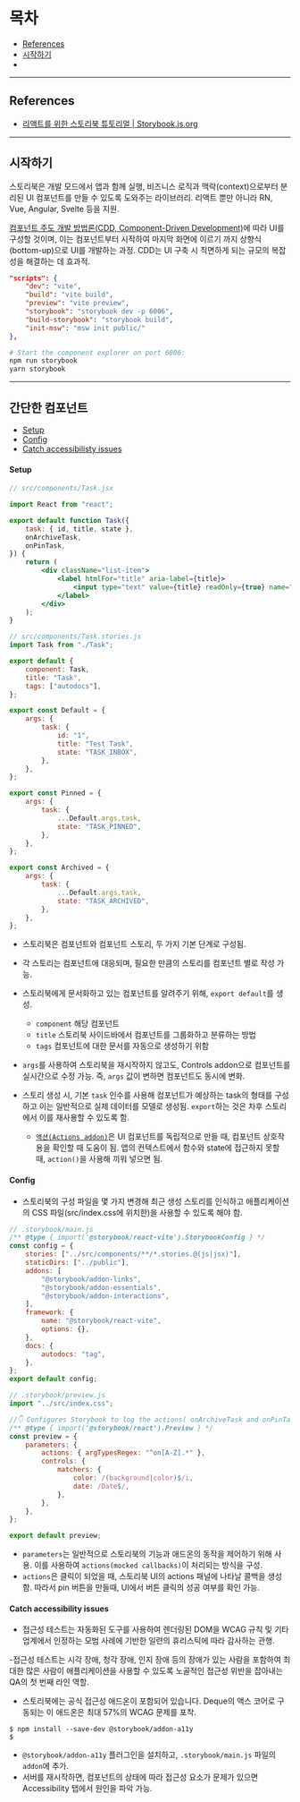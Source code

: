 # 목차

-   [References](#references)
-   [시작하기](#시작하기)
-   []()

---

## References

-   [리액트를 위한 스토리북 튜토리얼 | Storybook.js.org](https://storybook.js.org/tutorials/intro-to-storybook/react/en/get-started/)

---

## 시작하기

스토리북은 개발 모드에서 앱과 함께 실행, 비즈니스 로직과 맥락(context)으로부터 분리된 UI 컴포넌트를 만들 수 있도록 도와주는 라이브러리. 리액트 뿐만 아니라 RN, Vue, Angular, Svelte 등을 지원.

[컴포넌트 주도 개발 방법론(CDD, Component-Driven Development)](https://www.componentdriven.org)에 따라 UI를 구성할 것이며, 이는 컴포넌트부터 시작하여 마지막 화면에 이르기 까지 상향식(bottom-up)으로 UI를 개발하는 과정. CDD는 UI 구축 시 직면하게 되는 규모의 복잡성을 해결하는 데 효과적.

```json
"scripts": {
    "dev": "vite",
    "build": "vite build",
    "preview": "vite preview",
    "storybook": "storybook dev -p 6006",
    "build-storybook": "storybook build",
    "init-msw": "msw init public/"
},
```

```bash
# Start the component explorer on port 6006:
npm run storybook
yarn storybook
```

---

## 간단한 컴포넌트

-   [Setup](#setup)
-   [Config](#config)
-   [Catch accessibilisty issues](#catch-accessibility-issues)

#### Setup

```jsx
// src/components/Task.jsx

import React from "react";

export default function Task({
    task: { id, title, state },
    onArchiveTask,
    onPinTask,
}) {
    return (
        <div className="list-item">
            <label htmlFor="title" aria-label={title}>
                <input type="text" value={title} readOnly={true} name="title" />
            </label>
        </div>
    );
}
```

```javascript
// src/components/Task.stories.js
import Task from "./Task";

export default {
    component: Task,
    title: "Task",
    tags: ["autodocs"],
};

export const Default = {
    args: {
        task: {
            id: "1",
            title: "Test Task",
            state: "TASK_INBOX",
        },
    },
};

export const Pinned = {
    args: {
        task: {
            ...Default.args.task,
            state: "TASK_PINNED",
        },
    },
};

export const Archived = {
    args: {
        task: {
            ...Default.args.task,
            state: "TASK_ARCHIVED",
        },
    },
};
```

-   스토리북은 컴포넌트와 컴포넌트 스토리, 두 가지 기본 단계로 구성됨.
-   각 스토리는 컴포넌트에 대응되며, 필요한 만큼의 스토리를 컴포넌트 별로 작성 가능.
-   스토리북에게 문서화하고 있는 컴포넌트를 알려주기 위해, `export default`를 생성.

    -   `component` 해당 컴포넌트
    -   `title` 스토리북 사이드바에서 컴포넌트를 그룹화하고 분류하는 방법
    -   `tags` 컴포넌트에 대한 문서를 자동으로 생성하기 위함

-   `args`를 사용하여 스토리북을 재시작하지 않고도, Controls addon으로 컴포넌트를 실시간으로 수정 가능. 즉, `args` 값이 변하면 컴포넌트도 동시에 변화.

-   스토리 생성 시, 기본 `task` 인수를 사용해 컴포넌트가 예상하는 task의 형태를 구성하고 이는 일반적으로 실제 데이터를 모델로 생성됨. `export`하는 것은 차후 스토리에서 이를 재사용할 수 있도록 함.
    -   [`액션(Actions addon)`](https://storybook.js.org/docs/react/essentials/actions)은 UI 컴포넌트를 독립적으로 만들 때, 컴포넌트 상호작용을 확인할 때 도움이 됨. 앱의 컨텍스트에서 함수와 state에 접근하지 못할 때, `action()`을 사용해 끼워 넣으면 됨.

#### Config

-   스토리북의 구성 파일을 몇 가지 변경해 최근 생성 스토리를 인식하고 애플리케이션의 CSS 파일(src/index.css에 위치한)을 사용할 수 있도록 해야 함.

```javascript
// .storybook/main.js
/** @type { import('@storybook/react-vite').StorybookConfig } */
const config = {
    stories: ["../src/components/**/*.stories.@(js|jsx)"],
    staticDirs: ["../public"],
    addons: [
        "@storybook/addon-links",
        "@storybook/addon-essentials",
        "@storybook/addon-interactions",
    ],
    framework: {
        name: "@storybook/react-vite",
        options: {},
    },
    docs: {
        autodocs: "tag",
    },
};
export default config;
```

```javascript
// .storybook/preview.js
import "../src/index.css";

//👇 Configures Storybook to log the actions( onArchiveTask and onPinTask ) in the UI.
/** @type { import('@storybook/react').Preview } */
const preview = {
    parameters: {
        actions: { argTypesRegex: "^on[A-Z].*" },
        controls: {
            matchers: {
                color: /(background|color)$/i,
                date: /Date$/,
            },
        },
    },
};

export default preview;
```

-   `parameters`는 일반적으로 스토리북의 기능과 애드온의 동작을 제어하기 위해 사용. 이를 사용하여 `actions(mocked callbacks)`이 처리되는 방식을 구성.
-   `actions`은 클릭이 되었을 때, 스토리북 UI의 actions 패널에 나타날 콜백을 생성함. 따라서 pin 버튼을 만들때, UI에서 버튼 클릭의 성공 여부를 확인 가능.

#### Catch accessibility issues

-   접근성 테스트는 자동화된 도구를 사용하여 렌더링된 DOM을 WCAG 규칙 및 기타 업계에서 인정하는 모범 사례에 기반한 일련의 휴리스틱에 따라 감사하는 관행.

-접근성 테스트는 시각 장애, 청각 장애, 인지 장애 등의 장애가 있는 사람을 포함하여 최대한 많은 사람이 애플리케이션을 사용할 수 있도록 노골적인 접근성 위반을 잡아내는 QA의 첫 번째 라인 역할.

-   스토리북에는 공식 접근성 애드온이 포함되어 있습니다. Deque의 액스 코어로 구동되는 이 애드온은 최대 57%의 WCAG 문제를 포착.

```shell
$ npm install --save-dev @storybook/addon-a11y
$
```

-   `@storybook/addon-a11y` 플러그인을 설치하고, `.storybook/main.js` 파일의 `addon`에 추가.
-   서버를 재시작하면, 컴포넌트의 상태에 따라 접근성 요소가 문제가 있으면 Accessibility 탭에서 원인을 파악 가능.
